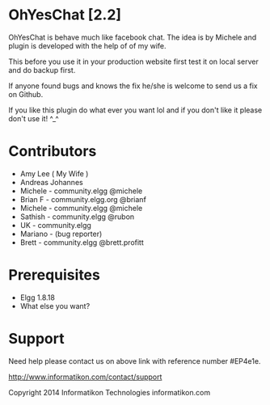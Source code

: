 OhYesChat [2.2]
================

OhYesChat is behave much like facebook chat. The idea is by Michele and plugin is developed with the help of of my wife.

This before you use it in your production website first test it on local server and do backup first.

If anyone found bugs and knows the fix he/she is welcome to send us a fix on Github.

If you like this plugin do what ever you want lol and if you don't like it please don't use it! ^_^

Contributors
=============

* Amy Lee ( My Wife )
* Andreas Johannes 
* Michele - community.elgg @michele
* Brian F - community.elgg.org @brianf
* Michele - community.elgg @michele
* Sathish - community.elgg @rubon
* UK      - community.elgg
* Mariano - (bug reporter)
* Brett - community.elgg @brett.profitt


Prerequisites
===============

* Elgg 1.8.18
* What else you want?

Support
========
Need help please contact us on above link with reference number #EP4e1e.

http://www.informatikon.com/contact/support

Copyright 2014 Informatikon Technologies informatikon.com
